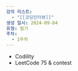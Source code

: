 ```yaml
---
강의 리스트:
  - "[[코딩인터뷰]]"
생성 일시: 2024-09-04
유형: 필기
주차:
  - 1주차
---
```

- Codility
- LeetCode 75 & contest